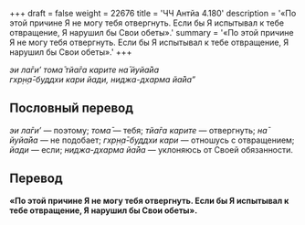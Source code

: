 +++
draft = false
weight = 22676
title = 'ЧЧ Антйа 4.180'
description = '«По этой причине Я не могу тебя отвергнуть. Если бы Я испытывал к тебе отвращение, Я нарушил бы Свои обеты».'
summary = '«По этой причине Я не могу тебя отвергнуть. Если бы Я испытывал к тебе отвращение, Я нарушил бы Свои обеты».'
+++

_эи ла̄ги’ тома̄ тйа̄га карите на̄ йуйа̄йа  
гхр̣н̣а̄-буддхи кари йади, ниджа-дхарма йа̄йа”_

## Пословный перевод

_эи_ _ла̄ги’_ — поэтому; _тома̄_ — тебя; _тйа̄га_ _карите_ — отвергнуть; _на̄_ _йуйа̄йа_ — не подобает; _гхр̣н̣а̄_\-_буддхи_ _кари_ — отношусь с отвращением; _йади_ — если; _ниджа_\-_дхарма_ _йа̄йа_ — уклоняюсь от Своей обязанности.

## Перевод

**«По этой причине Я не могу тебя отвергнуть. Если бы Я испытывал к тебе отвращение, Я нарушил бы Свои обеты».**
